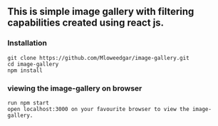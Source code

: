 ## This is simple image gallery with filtering capabilities created using react js.

### Installation
    git clone https://github.com/Mloweedgar/image-gallery.git
    cd image-gallery
    npm install

### viewing the image-gallery on browser
    run npm start
    open localhost:3000 on your favourite browser to view the image-gallery.